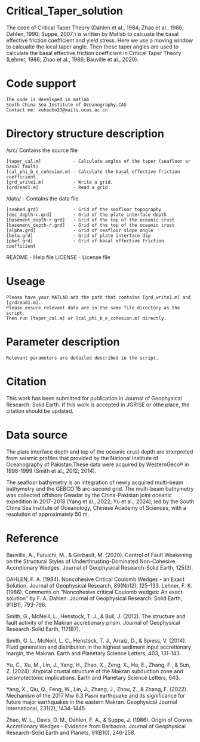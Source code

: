 #   Critical_Taper_solution
The code of Critical Taper Theory (Dahlen et al., 1984; Zhao et al., 1986; Dahlen, 1990; Suppe, 2007;) is written by Matlab to calcuate the basal effective friction coefficient and yield stress. Here we use a moving window to calcualte the local taper angle. Then these taper angles are used to calculate the basal effective friction coefficient in Critical Taper Theory (Lehner, 1986; Zhao et al., 1986; Bauville et al., 2020).

#   Code support
    The code is developed in matlab
    South China Sea Institute of Oceanography,CAS
    Contact me: xuhaobo23@mails.ucas.ac.cn

#   Directory structure description

/src/  Contains the source file

    [taper_cal.m]            - Calculate angles of the taper (seafloor or basal fault) 
    [cal_phi_b_e_cohesion.m] - Calculate the basal effective friction coefficient.
    [grd_write1.m]           - Write a grid.
    [grdread1.m]             - Read a grid.

/data/                       - Contains the data file

    [seabed.grd]             - Grid of the seafloor topography
    [dec_depth-r.grd]        - Grid of the plate interface depth
    [basement_depth-r.grd]   - Grid of the top of the oceanic crust
    [basement_depth-r.grd]   - Grid of the top of the oceanic crust
    [alpha.grd]              - Grid of seafloor slope angle
    [beta.grd]               - Grid of plate interface dip
    [pbef.grd]               - Grid of basal effective friction coefficient

README                       - Help file
LICENSE                      - License file

#   Useage
    
    Please have your MATLAB add the path that contains [grd_write1.m] and [grdread1.m].
    Please ensure relevant data are in the same file directory as the script.
    Then run [taper_cal.m] or [cal_phi_b_e_cohesion.m] directly.

#   Parameter description

    Relevant parameters are detailed described in the script.

#   Citation

This work has been submitted for publication in Journal of Geophysical Research: Solid Earth. If this work is accepted in JGR:SE or othe place, the citation should be updated.

#   Data source
The plate interface depth and top of the oceanic crust depth are interpreted from seismic profiles that provided by the National Institute of Oceanography of Pakistan.These data were acquired by WesternGeco® in 1998-1999 (Smith et al., 2012; 2014).

The seafloor bathymetry is an integration of newly acquired multi-beam bathymetry and the GEBCO 15 arc-second grid. The multi-beam bathymetry was collected offshore Gwadar by the China-Pakistan joint oceanic expedition in 2017–2018 (Yang et al., 2022; Yu et al., 2024), led by the South China Sea Institute of Oceanology, Chinese Academy of Sciences, with a resolution of approximately 50 m.

#   Reference

Bauville, A., Furuichi, M., & Gerbault, M. (2020). Control of Fault Weakening on the Structural Styles of Underthrusting-Dominated Non-Cohesive Accretionary Wedges. Journal of Geophysical Research-Solid Earth, 125(3).

DAHLEN, F. A. (1984). Noncohesive Critical Coulomb Wedges - an Exact Solution. Journal of Geophysical Research, 89(Nb12), 125-133.
Lehner, F. K. (1986). Comments on “Noncohesive critical Coulomb wedges: An exact solution” by F. A. Dahlen. Journal of Geophysical Research: Solid Earth, 91(B1), 793-796.

Smith, G., McNeill, L., Henstock, T. J., & Bull, J. (2012). The structure and fault activity of the Makran accretionary prism. Journal of Geophysical Research-Solid Earth, 117(B7).

Smith, G. L., McNeill, L. C., Henstock, T. J., Arraiz, D., & Spiess, V. (2014). Fluid generation and distribution in the highest sediment input accretionary margin, the Makran. Earth and Planetary Science Letters, 403, 131-143.

Yu, C., Xu, M., Lin, J., Yang, H., Zhao, X., Zeng, X., He, E., Zhang, F., & Sun, Z. (2024). Atypical crustal structure of the Makran subduction zone and seismotectonic implications. Earth and Planetary Science Letters, 643.

Yang, X., Qiu, Q., Feng, W., Lin, J., Zhang, J., Zhou, Z., & Zhang, F. (2022). Mechanism of the 2017 Mw 6.3 Pasni earthquake and its significance for future major earthquakes in the eastern Makran. Geophysical Journal International, 231(2), 1434-1445.

Zhao, W. L., Davis, D. M., Dahlen, F. A., & Suppe, J. (1986). Origin of Convex Accretionary Wedges - Evidence from Barbados. Journal of Geophysical Research-Solid Earth and Planets, 91(B10), 246-258.
